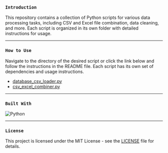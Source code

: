 ### <center><p align = "left">`Introduction`</p> </center>
This repository contains a collection of Python scripts for various data processing tasks, including CSV and Excel file combination, data cleaning, and more. Each script is organized in its own folder with detailed instructions for usage.

<hr>

### <center><p align = "left">`How to Use`</p> </center>
Navigate to the directory of the desired script or click the link below and follow the instructions in the README file. Each script has its own set of dependencies and usage instructions.

- [database_csv_loader.py](database_csv_loader)
- [csv_excel_combiner.py](csv_excel_combiner)

<hr>

### <center><p align = "left">`Built With`</p> </center>
![Python](https://img.shields.io/badge/python-3670A0?style=for-the-badge&logo=python&logoColor=ffdd54)

<hr>

### <center><p align = "left">`License`</p> </center> 
This project is licensed under the MIT License - see the [LICENSE](LICENSE) file for details.
